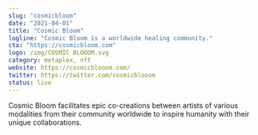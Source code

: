 ```yaml
---
slug: "cosmicbloom"
date: "2021-04-01"
title: "Cosmic Bloom"
logline: "Cosmic Bloom is a worldwide healing community."
cta: "https://cosmicbloom.com"
logo: /img/COSMIC BLOOOM.svg
category: metaplex, nft
website: https://cosmicblooom.com/
twitter: https://twitter.com/cosmicblooom
status: live
---
```


Cosmic Bloom facilitates epic co-creations between artists of various modalities from their community worldwide to inspire humanity with their unique collaborations.

